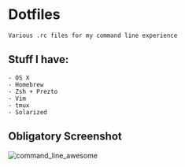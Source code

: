 # Dotfiles
	Various .rc files for my command line experience

## Stuff I have:
	- OS X
	- Homebrew 
	- Zsh + Prezto
	- Vim
	- tmux
	- Solarized

## Obligatory Screenshot

![command_line_awesome](https://dl.dropbox.com/u/34865/Screenshots/command_line_awesome.png)

